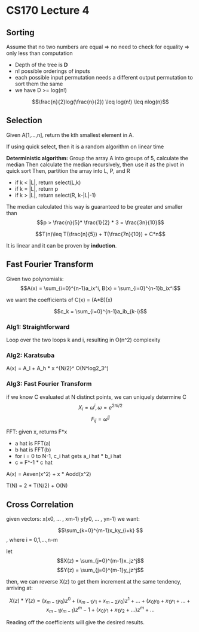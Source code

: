 # CS170 Lecture 4

## Sorting
Assume that no two numbers are equal => no need to check for equality => only less than computation
* Depth of the tree is **D**
* n! possible orderings of inputs
* each possible input permutation needs a different output permutation to sort them the same
* we have D >= log(n!)

$$\frac{n}{2}log(\frac{n}{2}) \leq log(n!) \leq nlog(n)$$

## Selection
Given A[1,...,n], return the kth smallest element in A.

If using quick select, then it is a random algorithm on linear time

**Deterministic algorithm:**
Group the array A into groups of 5, calculate the median
Then calculate the median recursively, then use it as the pivot in quick sort
Then, partition the array into L, P, and R
* if k < |L|, return select(L,k)
* if k = |L|, return p
* if k > |L|, return select(R, k-|L|-1)

The median calculated this way is guaranteed to be greater and smaller than 
$$p > \frac{n}{5}* \frac{1}{2} * 3  = \frac{3n}{10}$$

$$T(n)\leq T(\frac{n}{5}) + T(\frac{7n}{10}) + C*n$$

It is linear and it can be proven by **induction**.

## Fast Fourier Transform 

Given two polynomials:
$$A(x) = \sum_{i=0}^{n-1}a_ix^i, B(x) = \sum_{i=0}^{n-1}b_ix^i$$

we want the coefficients of C(x) = (A*B)(x)

$$c_k = \sum_{i=0}^{n-1}a_ib_{k-i}$$

### Alg1: Straightforward
Loop over the two loops k and i, resulting in O(n^2) complexity

### Alg2: Karatsuba
A(x) = A_l + A_h * x ^{N/2}^
O(N^log2_3^)

### Alg3: Fast Fourier Transform
if we know C evaluated at N distinct points, we can uniquely determine C
$$X_i = \omega^i, \omega = e^{2\pi i/2}$$
$$F_{ij} = \omega^{ij}$$

FFT: given x, returns F*x

* a hat is FFT(a)
* b hat is FFT(b)
* for i = 0 to N-1, c_i hat gets a_i hat * b_i hat
* c = F^-1 * c hat

A(x) = Aeven(x^2) + x * Aodd(x^2)

T(N) = 2 * T(N/2) + O(N)

## Cross Correlation
given vectors:
x(x0, ... , xm-1)
y(y0, ... , yn-1)
we want:

$$\sum_{k=0}^{m-1}x_ky_{i+k} $$, where i = 0,1,...,n-m

let 
$$X(z) = \sum_{j=0}^{m-1}x_jz^j$$
$$Y(z) = \sum_{j=0}^{m-1}y_jz^j$$

then, we can reverse X(z) to get them increment at the same tendency, arriving at:

$$X(z) * Y(z) = (x_{m-1}y_0)z^0 + (x_{m-1}y_1 + x_{m-2}y_0)z^1 + ... + (x_0y_0+x_1y_1+ ... + x_{m-1}y_{m-1})z^m-1 + (x_0y_1+x_1y_2+ ... )z^m + ...$$

Reading off the coefficients will give the desired results.
